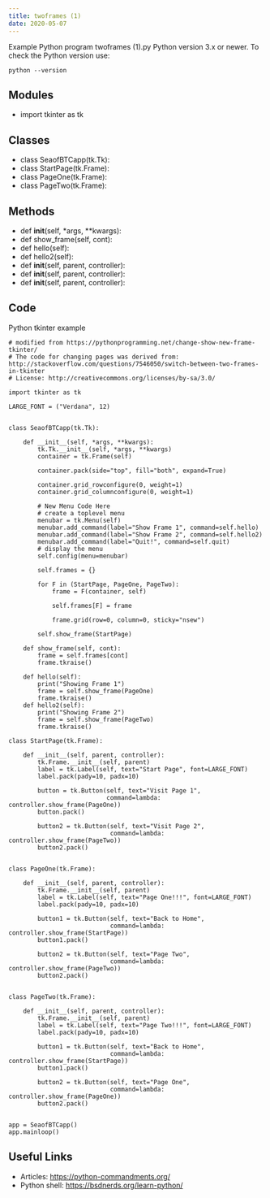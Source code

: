 ```yaml
---
title: twoframes (1)
date: 2020-05-07
---
```

Example Python program twoframes (1).py
Python version 3.x or newer.
To check the Python version use:

    python --version

## Modules

* import tkinter as tk

## Classes

* class SeaofBTCapp(tk.Tk):
* class StartPage(tk.Frame):
* class PageOne(tk.Frame):
* class PageTwo(tk.Frame):

## Methods

* def __init__(self, *args, **kwargs):
* def show_frame(self, cont):
* def hello(self):
* def hello2(self):
* def __init__(self, parent, controller):
* def __init__(self, parent, controller):
* def __init__(self, parent, controller):

## Code

Python tkinter example

    # modified from https://pythonprogramming.net/change-show-new-frame-tkinter/
    # The code for changing pages was derived from: http://stackoverflow.com/questions/7546050/switch-between-two-frames-in-tkinter
    # License: http://creativecommons.org/licenses/by-sa/3.0/
    
    import tkinter as tk
    
    LARGE_FONT = ("Verdana", 12)
    
    
    class SeaofBTCapp(tk.Tk):
    
        def __init__(self, *args, **kwargs):
            tk.Tk.__init__(self, *args, **kwargs)
            container = tk.Frame(self)
    
            container.pack(side="top", fill="both", expand=True)
    
            container.grid_rowconfigure(0, weight=1)
            container.grid_columnconfigure(0, weight=1)
            
            # New Menu Code Here
            # create a toplevel menu
            menubar = tk.Menu(self)
            menubar.add_command(label="Show Frame 1", command=self.hello)
            menubar.add_command(label="Show Frame 2", command=self.hello2)
            menubar.add_command(label="Quit!", command=self.quit)
            # display the menu
            self.config(menu=menubar)
    
            self.frames = {}
    
            for F in (StartPage, PageOne, PageTwo):
                frame = F(container, self)
    
                self.frames[F] = frame
    
                frame.grid(row=0, column=0, sticky="nsew")
    
            self.show_frame(StartPage)
    
        def show_frame(self, cont):
            frame = self.frames[cont]
            frame.tkraise()
    
        def hello(self):
            print("Showing Frame 1")
            frame = self.show_frame(PageOne)
            frame.tkraise()
        def hello2(self):
            print("Showing Frame 2")
            frame = self.show_frame(PageTwo)
            frame.tkraise()
            
    class StartPage(tk.Frame):
    
        def __init__(self, parent, controller):
            tk.Frame.__init__(self, parent)
            label = tk.Label(self, text="Start Page", font=LARGE_FONT)
            label.pack(pady=10, padx=10)
    
            button = tk.Button(self, text="Visit Page 1",
                               command=lambda: controller.show_frame(PageOne))
            button.pack()
    
            button2 = tk.Button(self, text="Visit Page 2",
                                command=lambda: controller.show_frame(PageTwo))
            button2.pack()
    
    
    class PageOne(tk.Frame):
    
        def __init__(self, parent, controller):
            tk.Frame.__init__(self, parent)
            label = tk.Label(self, text="Page One!!!", font=LARGE_FONT)
            label.pack(pady=10, padx=10)
    
            button1 = tk.Button(self, text="Back to Home",
                                command=lambda: controller.show_frame(StartPage))
            button1.pack()
    
            button2 = tk.Button(self, text="Page Two",
                                command=lambda: controller.show_frame(PageTwo))
            button2.pack()
    
    
    class PageTwo(tk.Frame):
    
        def __init__(self, parent, controller):
            tk.Frame.__init__(self, parent)
            label = tk.Label(self, text="Page Two!!!", font=LARGE_FONT)
            label.pack(pady=10, padx=10)
    
            button1 = tk.Button(self, text="Back to Home",
                                command=lambda: controller.show_frame(StartPage))
            button1.pack()
    
            button2 = tk.Button(self, text="Page One",
                                command=lambda: controller.show_frame(PageOne))
            button2.pack()
    
    
    app = SeaofBTCapp()
    app.mainloop()
    

## Useful Links

- Articles: https://python-commandments.org/
- Python shell: https://bsdnerds.org/learn-python/
